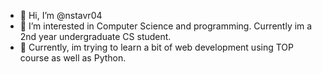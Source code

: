 - 👋 Hi, I’m @nstavr04
- 👀 I’m interested in Computer Science and programming. Currently im a 2nd year undergraduate CS student.
- 🌱 Currently, im trying to learn a bit of web development using TOP course as well as Python.
